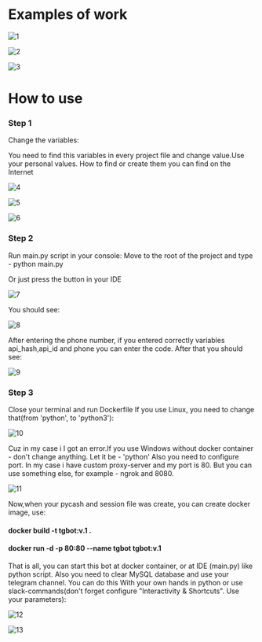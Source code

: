 # Examples of work

![1](https://github.com/Aleksey767/telegram-to-slack-bot/assets/98593351/3c757ae9-271e-40f2-abc1-e09d12df8007)

![2](https://github.com/Aleksey767/telegram-to-slack-bot/assets/98593351/bebe31aa-7445-44d6-a134-7b013cb449c0)

![3](https://github.com/Aleksey767/telegram-to-slack-bot/assets/98593351/9622f40a-faa5-4c85-bb1a-4501d593f669)



# How to use
### Step 1
Change the variables:

You need to find this variables in every project file and change value.Use your personal values. How to find or create them you can find on the Internet

![4](https://github.com/Aleksey767/telegram-to-slack-bot/assets/98593351/26cabcfb-7a8b-4109-a935-29949f2f338e)

![5](https://github.com/Aleksey767/telegram-to-slack-bot/assets/98593351/74136d48-6b15-4d40-a3d8-92fbd25eb838)

![6](https://github.com/Aleksey767/telegram-to-slack-bot/assets/98593351/3850601c-063f-475f-bd0d-02a87be18fad)


### Step 2
Run main.py script in your console:
Move to the root of the project and type - python main.py 

Or just press the button in your IDE 

![7](https://github.com/Aleksey767/telegram-to-slack-bot/assets/98593351/169e1290-063a-407c-93a6-2cdc0e7a12f7)


You should see: 

![8](https://github.com/Aleksey767/telegram-to-slack-bot/assets/98593351/e402b10f-f85e-4b75-aebc-1ed2729ef72a)


After entering the phone number, if you entered correctly variables api_hash,api_id and phone you can enter the code. After that you should see:

![9](https://github.com/Aleksey767/telegram-to-slack-bot/assets/98593351/ab1fa88a-2cf7-4391-be1a-4da516aa255c)


### Step 3

Close your terminal and run Dockerfile
If you use Linux, you need to change that(from 'python', to 'python3'):

![10](https://github.com/Aleksey767/telegram-to-slack-bot/assets/98593351/ba4c4634-cbf4-4aa4-8824-8c16875c4c44)


Сuz in my case i I got an error.If you use Windows without docker container - don't change anything. Let it be - 'python'
Also you need to configure port. In my case i have custom proxy-server and my port is 80. But you can use something else, for example - ngrok and 8080.

![11](https://github.com/Aleksey767/telegram-to-slack-bot/assets/98593351/b2c305ec-56ca-4c82-baed-bf1a94d40109)


Now,when your pycash and session file was create, you can create docker image, use:

#### docker build -t tgbot:v.1 . 

#### docker run -d -p 80:80 --name tgbot tgbot:v.1

That is all, you can start this bot at docker container, or at IDE (main.py) like python script. Also you need to clear MySQL database and use your telegram channel. You can do this With your own hands in python or use slack-commands(don't forget configure "Interactivity & Shortcuts". Use your parameters):

![12](https://github.com/Aleksey767/telegram-to-slack-bot/assets/98593351/249560b5-8068-42ad-aab8-d6e4ffc5c56c)


![13](https://github.com/Aleksey767/telegram-to-slack-bot/assets/98593351/7d336b83-99b5-48f3-860d-109953ea9077)









